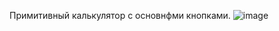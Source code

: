 Примитивный калькулятор с основнфми кнопками.
![image](https://github.com/user-attachments/assets/dbcdc2f9-db8c-4ca9-9689-80d935a21f61)
